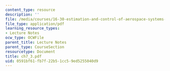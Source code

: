 ```yaml
---
content_type: resource
description: ''
file: /media/courses/16-30-estimation-and-control-of-aerospace-systems-spring-2004/0591bf61fb7f22b51cc59ed5255040d9_ch7_3.pdf
file_type: application/pdf
learning_resource_types:
- Lecture Notes
ocw_type: OCWFile
parent_title: Lecture Notes
parent_type: CourseSection
resourcetype: Document
title: ch7_3.pdf
uid: 0591bf61-fb7f-22b5-1cc5-9ed5255040d9
---
```


